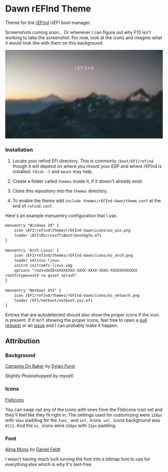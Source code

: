 # Dawn rEFInd Theme

Theme for the [rEFInd](http://www.rodsbooks.com/refind/) UEFI boot manager.

Screenshots coming soon... Or whenever I can figure out why F10 isn't working to take the screenshot. For now, look at the icons and imagine what it would look like with them on this background.

![Background Image](banner.png)

### Installation

 1. Locate your refind EFI directory. This is commonly `/boot/EFI/refind` though it will depend on where you mount your ESP and where rEFInd is installed. `fdisk -l` and `mount` may help.

 2. Create a folder called `themes` inside it, if it doesn't already exist

 3. Clone this repository into the `themes` directory.

 4. To enable the theme add `include themes/rEFInd-dawn/theme.conf` at the end of `refind.conf`.

Here's an example menuentry configuration that I use.

```nginx
menuentry "Windows 10" {
    icon \EFI\refind\themes\rEFInd-dawn\icons\os_win.png
    loader \EFI\Microsoft\Boot\bootmgfw.efi
}

menuentry "Arch Linux" {
    icon /EFI/refind/themes/rEFInd-dawn/icons/os_arch.png
    loader vmlinuz-linux
    initrd initramfs-linux.img
    options "root=UUID=XXXXXXXX-XXXX-XXXX-XXXX-XXXXXXXXXXXX rootfstype=ext4 rw quiet splash"
}

menuentry "Netboot XYZ" {
    icon /EFI/refind/themes/rEFInd-dawn/icons/os_network.png
    loader /EFI/netboot/netboot.xyz.efi
}

```

Entries that are autodetected should also show the proper icons if the icon is present. If it isn't showing the proper icons, feel free to open a [pull request](https://github.com/ajlende/rEFInd-dawn/pulls) or an [issue](https://github.com/ajlende/rEFInd-dawn/issues/new) and I can probably make it happen.

## Attribution

### Background

[Camping On Baker](http://www.dylanfurstphoto.com/portfolio-1/a2jipzd42a612qhekydlteyjjuwju0) by [Dylan Furst](http://www.dylanfurstphoto.com)

Slightly Photoshopped by myself.


### Icons

[Flaticons](http://flaticons.net)

You can swap out any of the icons with ones from the Flaticons icon set and they'll feel like they fit right in. The settings used for customizing were `128px` with `16px` padding for the `func_` and `vol_` icons. `vol_` icons background was `#111`. And the `os_` icons were `256px` with `32px` padding.

### Font

[Alma Mono](http://almamono.com) by [Daniel Feldt](http://feldt.nu/)

I wasn't having much luck turning the font into a bitmap font to use for everything else which is why it's text-free.
